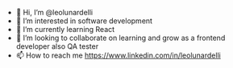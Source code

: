 - 👋 Hi, I’m @leolunardelli
- 👀 I’m interested in software development
- 🌱 I’m currently learning React
- 💞️ I’m looking to collaborate on learning and grow as a frontend developer also QA tester
- 📫 How to reach me https://www.linkedin.com/in/leolunardelli

<!---
leolunardelli/leolunardelli is a ✨ special ✨ repository because its `README.md` (this file) appears on your GitHub profile.
You can click the Preview link to take a look at your changes.
--->

